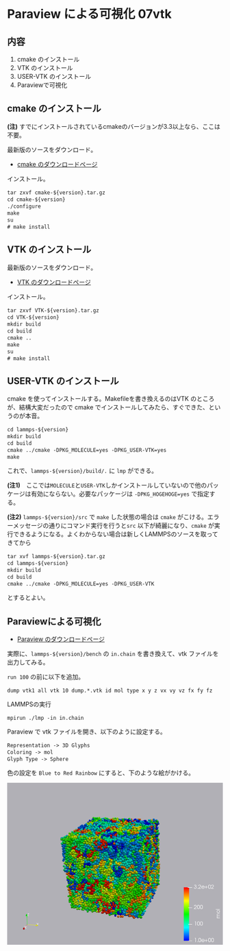 # Paraview による可視化 07vtk

## 内容

1. cmake のインストール
1. VTK のインストール
1. USER-VTK のインストール
1. Paraviewで可視化

## cmake のインストール
**(注)** すでにインストールされているcmakeのバージョンが3.3以上なら、ここは不要。

最新版のソースをダウンロード。

+ [cmake のダウンロードページ](https://cmake.org/download/)

インストール。

```
tar zxvf cmake-${version}.tar.gz
cd cmake-${version}
./configure
make
su
# make install
```

## VTK のインストール

最新版のソースをダウンロード。

+ [VTK のダウンロードページ](https://vtk.org/download/)

インストール。

```
tar zxvf VTK-${version}.tar.gz
cd VTK-${version}
mkdir build
cd build
cmake ..
make
su
# make install
```


## USER-VTK のインストール

cmake を使ってインストールする。Makefileを書き換えるのはVTK のところが、結構大変だったので cmake でインストールしてみたら、すぐできた、というのが本音。

```
cd lammps-${version}
mkdir build
cd build
cmake ../cmake -DPKG_MOLECULE=yes -DPKG_USER-VTK=yes
make
```

これで、`lammps-${version}/build/.` に `lmp` ができる。

**(注1)**　ここでは`MOLECULE`と`USER-VTK`しかインストールしていないので他のパッケージは有効にならない。必要なパッケージは `-DPKG_HOGEHOGE=yes` で指定する。

**(注2)** `lammps-${version}/src` で `make` した状態の場合は `cmake` がこける。エラーメッセージの通りにコマンド実行を行うと`src` 以下が綺麗になり、`cmake` が実行できるようになる。よくわからない場合は新しくLAMMPSのソースを取ってきてから
```
tar xvf lammps-${version}.tar.gz
cd lammps-${version}
mkdir build
cd build
cmake ../cmake -DPKG_MOLECULE=yes -DPKG_USER-VTK
```
とするとよい。



## Paraviewによる可視化

+ [Paraview のダウンロードページ](https://www.paraview.org/download/)

実際に、`lammps-${version}/bench` の `in.chain` を書き換えて、vtk ファイルを出力してみる。

`run 100` の前に以下を追加。
```
dump vtk1 all vtk 10 dump.*.vtk id mol type x y z vx vy vz fx fy fz
```

LAMMPSの実行

```
mpirun ./lmp -in in.chain
```

Paraview で vtk ファイルを開き、以下のように設定する。
```
Representation -> 3D Glyphs
Coloring -> mol
Glyph Type -> Sphere
```

色の設定を `Blue to Red Rainbow` にすると、下のような絵がかける。

<img src="png/paraview-all.png" atl="paraview-all">
